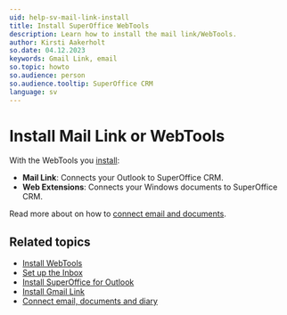 ```yaml
---
uid: help-sv-mail-link-install
title: Install SuperOffice WebTools
description: Learn how to install the mail link/WebTools.
author: Kirsti Aakerholt
so.date: 04.12.2023
keywords: Gmail Link, email
so.topic: howto
so.audience: person
so.audience.tooltip: SuperOffice CRM
language: sv
---
```


# Install Mail Link or WebTools

With the WebTools you [install][4]:

* **Mail Link**: Connects your Outlook to SuperOffice CRM.
* **Web Extensions**: Connects your Windows documents to SuperOffice CRM.

Read more about on how to [connect email and documents][5].

## Related topics

* [Install WebTools][3]
* [Set up the Inbox][6]
* [Install SuperOffice for Outlook][1]
* [Install Gmail Link][2]
* [Connect email, documents and diary][5]

<!-- Referenced links -->
[1]: https://appstore.superoffice.com/superoffice-as/superoffice-for-outlook
[2]: https://online.superoffice.com/appstore/superoffice-as/superoffice-gmail-link
[3]: ../../../webtools/learn/index.md
[4]: ../../../webtools/learn/install.md
[5]: ../../../learn/getting-started/connect-email-documents-diary.md
[6]: ../../inbox/learn/setup.md

<!-- Referenced images -->

